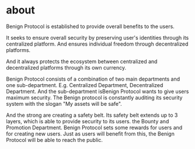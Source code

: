# about
Benign Protocol is established to provide overall benefits to the users.

It seeks to ensure overall security by preserving user's identities through its centralized platform. And ensures individual freedom through decentralized platforms.

And it always protects the ecosystem between centralized and decentralized platforms through its own currency.

Benign Protocol consists of a combination of two main departments and one sub-department. E.g. Centralized Department, Decentralized Department. And the sub-department isBenign Protocol wants to give users maximum security. The Benign protocol is constantly auditing its security system with the slogan "My assets will be safe".

And the strong are creating a safety belt. Its safety belt extends up to 3 layers, which is able to provide security to its users. the Bounty and Promotion Department. Benign Protocol sets some rewards for users and for creating new users. Just as users will benefit from this, the Benign Protocol will be able to reach the public.
